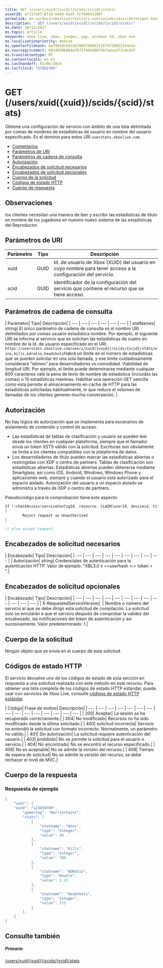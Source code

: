 ```yaml
---
title: GET (/users/xuid({xuid})/scids/{scid}/stats)
assetID: af117e87-6f1d-6448-9adf-7cf890d1380f
permalink: en-us/docs/xboxlive/rest/uri-usersxuidscidsscidstatsget.html
description: " GET (/users/xuid({xuid})/scids/{scid}/stats)"
ms.date: 10/12/2017
ms.topic: article
keywords: xbox live, xbox, juegos, uwp, windows 10, xbox one
ms.localizationpriority: medium
ms.openlocfilehash: baf965dcbd23bf00d7d0953726f9f20852324e5e
ms.sourcegitcommit: b034650b684a767274d5d88746faeea373c8e34f
ms.translationtype: MT
ms.contentlocale: es-ES
ms.lasthandoff: 03/06/2019
ms.locfileid: "57662390"
---
```

# <a name="get-usersxuidxuidscidsscidstats"></a>GET (/users/xuid({xuid})/scids/{scid}/stats)
Obtiene una configuración de servicio con ámbito de una lista delimitada por comas de nombres de estadísticas de usuario en nombre del usuario especificado.
Es el dominio para estos URI `userstats.xboxlive.com`.

  * [Comentarios](#ID4EV)
  * [Parámetros de URI](#ID4EEB)
  * [Parámetros de cadena de consulta](#ID4EPB)
  * [Autorización](#ID4EUC)
  * [Encabezados de solicitud necesarios](#ID4EPD)
  * [Encabezados de solicitud opcionales](#ID4EYE)
  * [Cuerpo de la solicitud](#ID4E3F)
  * [Códigos de estado HTTP](#ID4EHG)
  * [Cuerpo de respuesta](#ID4E5BAC)

<a id="ID4EV"></a>


## <a name="remarks"></a>Observaciones

los clientes necesitan una manera de leer y escribir las estadísticas de título en nombre de los jugadores en nuestro nuevo sistema de las estadísticas del Reproductor.

<a id="ID4EEB"></a>


## <a name="uri-parameters"></a>Parámetros de URI

| Parámetro| Tipo| Descripción|
| --- | --- | --- |
| xuid| GUID| Id. de usuario de Xbox (XUID) del usuario en cuyo nombre para tener acceso a la configuración del servicio.|
| scid| GUID| Identificador de la configuración del servicio que contiene el recurso que se tiene acceso.|

<a id="ID4EPB"></a>

 
## <a name="query-string-parameters"></a>Parámetros de cadena de consulta

| Parámetro| Tipo| Descripción|
| --- | --- | --- | --- | --- | --- |
| statNames| string| El único parámetro de cadena de consulta es el nombre URI delimitados por comas usuario estadística nombre. Por ejemplo, el siguiente URI se informa al servicio que se solicitan las estadísticas de cuatro en nombre de la Id. de usuario especificado en el URI. `https://userstats.xboxlive.com/users/xuid({xuid})/scids/{scid}/stats/wins,kills,kdratio,headshots`Habrá un límite en el número de estadísticas que se pueden solicitar en una sola llamada, y ese límite cuidadosamente considerará "idóneo" para desarrolladores vs comodidad. Viabilidad de longitud URI. Por ejemplo, el límite puede determinarse mediante cualquier 600 caracteres vale la pena de texto de nombre de estadística (incluidas las comas) o 10 estadísticas máximas. Habilitar una operación GET sencilla como esta permite el almacenamiento en caché de HTTP para las estadísticas solicitadas habitualmente, lo que reduce el volumen de llamadas de los clientes generen mucha conversación. |

<a id="ID4EUC"></a>


## <a name="authorization"></a>Autorización

No hay lógica de autorización que se implementa para escenarios de aislamiento de contenido y control de acceso.

   * Las estadísticas de tablas de clasificación y usuario se pueden leer desde los clientes en cualquier plataforma, siempre que el llamador envía un token XSTS válido con la solicitud. Escrituras son obviamente se limita a los clientes compatibles con la plataforma de datos.
   * Los desarrolladores de título pueden marcar las estadísticas abiertas o restringidas con XDP o centro de partners. Tablas de clasificación son estadísticas abiertas. Estadísticas abiertas pueden obtenerse mediante Smartglass, así como iOS, Android, Windows, Windows Phone y aplicaciones web, siempre y cuando el usuario está autorizado para el espacio aislado. Autorización del usuario a un espacio aislado se administra a través de XDP o centro de partners.

Pseudocódigo para la comprobación tiene este aspecto:


```cpp
If (!checkAccess(serviceConfigId, resource, CLAIM[userid, deviceid, titleid]))
{
        Reject request as Unauthorized
}

// else accept request.

```


<a id="ID4EPD"></a>


## <a name="required-request-headers"></a>Encabezados de solicitud necesarios

| Encabezado| Tipo| Descripción|
| --- | --- | --- | --- | --- | --- | --- | --- | --- |
| Autorización| string| Credenciales de autenticación para la autenticación HTTP. Valor de ejemplo: "XBL3.0 x =&lt;userhash >;&lt; token > ".|

<a id="ID4EYE"></a>


## <a name="optional-request-headers"></a>Encabezados de solicitud opcionales

| Encabezado| Tipo| Descripción|
| --- | --- | --- | --- | --- | --- | --- | --- | --- | --- | --- | --- |
| X-RequestedServiceVersion|  | Nombre o número del servicio al que se debe dirigir esta solicitud de compilación. La solicitud solo se enrutarán a que el servicio después de comprobar la validez del encabezado, las notificaciones del token de autenticación y así sucesivamente. Valor predeterminado: 1.|

<a id="ID4E3F"></a>


## <a name="request-body"></a>Cuerpo de la solicitud

Ningún objeto que se envía en el cuerpo de esta solicitud.

<a id="ID4EHG"></a>


## <a name="http-status-codes"></a>Códigos de estado HTTP

El servicio devuelve uno de los códigos de estado de esta sección en respuesta a una solicitud realizada con este método en este recurso. Para obtener una lista completa de los códigos de estado HTTP estándar, puede usar con servicios de Xbox Live, consulte [códigos de estado HTTP estándar](../../additional/httpstatuscodes.md).

| Código| Frase de motivo| Descripción|
| --- | --- | --- | --- | --- | --- | --- | --- | --- | --- | --- | --- | --- | --- | --- |
| 200| Aceptar| La sesión se ha recuperado correctamente.|
| 304| No modificado| Recursos no ha sido modificado desde la última solicitado.|
| 400| solicitud incorrecta| Servicio no entendió la solicitud con formato incorrecto. Normalmente, un parámetro no válido.|
| 401| Sin autorización| La solicitud requiere autenticación del usuario.|
| 403| prohibido| No se permite la solicitud para el usuario o servicio.|
| 404| No encontrado| No se encontró el recurso especificado.|
| 406| No es aceptable| No se admite la versión del recurso.|
| 408| Tiempo de espera de solicitud| No se admite la versión del recurso; se debe rechazar el nivel de MVC.|

<a id="ID4E5BAC"></a>


## <a name="response-body"></a>Cuerpo de la respuesta

<a id="ID4EECAC"></a>


### <a name="sample-response"></a>Respuesta de ejemplo


```cpp
{
    "user": {
    "xuid": "123456789",
        "gamertag": "WarriorSaint",
        "stats": [
            {
                "statname": "Wins",
                "type": "Integer",
                "value": 40
            },
            {
                "statname": "Kills",
                "type": "Integer",
                "value": 700
            },
            {
                "statname": "KDRatio",
                "type": "Double",
                "value": 2.23
            },
            {
                "statname": "Headshots",
                "type": "Integer",
                "value": 173
            }
        ],
    }
}

```


<a id="ID4EOCAC"></a>


## <a name="see-also"></a>Consulte también

<a id="ID4EQCAC"></a>


##### <a name="parent"></a>Primario

[/users/xuid({xuid})/scids/{scid}/stats](uri-usersxuidscidsscidstats.md)
